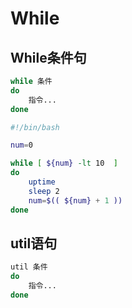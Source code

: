 # While

## While条件句

```bash
while 条件
do
    指令...
done
```

```bash
#!/bin/bash

num=0

while [ ${num} -lt 10  ]
do
    uptime
    sleep 2
    num=$(( ${num} + 1 ))
done

```

## util语句

```bash
util 条件
do
    指令...
done
```














